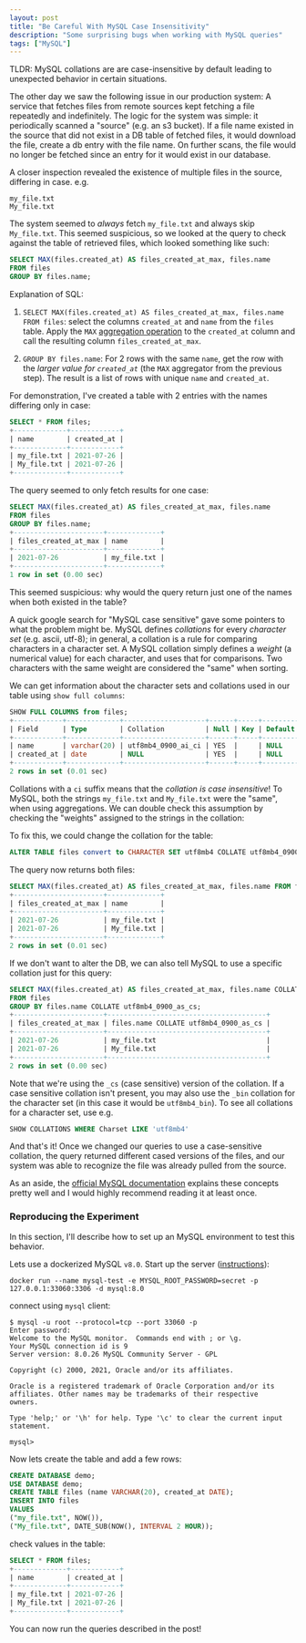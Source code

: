 ```yaml
---
layout: post
title: "Be Careful With MySQL Case Insensitivity"
description: "Some surprising bugs when working with MySQL queries"
tags: ["MySQL"]
---
```


TLDR: MySQL collations are are case-insensitive by default leading to
unexpected behavior in certain situations.

The other day we saw the following issue in our production system: A service
that fetches files from remote sources kept fetching a file repeatedly and
indefinitely. The logic for the system was simple: it periodically scanned a
"source" (e.g. an s3 bucket). If a file name existed in the source that did not
exist in a DB table of fetched files, it would download the file, create a db
entry with the file name. On further scans, the file would no longer be fetched
since an entry for it would exist in our database.

A closer inspection revealed the existence of multiple files in the source,
differing in case. e.g.

```
my_file.txt
My_file.txt
```

The system seemed to _always_ fetch `my_file.txt` and always skip `My_file.txt`.
This seemed suspicious, so we looked at the query to check against the table of
retrieved files, which looked something like such:

```sql
SELECT MAX(files.created_at) AS files_created_at_max, files.name
FROM files
GROUP BY files.name;
```
Explanation of SQL:

1. `SELECT MAX(files.created_at) AS files_created_at_max, files.name FROM files`:
select the columns `created_at` and `name` from the `files` table. Apply the
`MAX` [aggregation operation] to the `created_at` column and call the resulting
column `files_created_at_max`.

2. `GROUP BY files.name`: For 2 rows with the same `name`, get the row with the
_larger value for `created_at`_ (the `MAX` aggregator from the previous step).
The result is a list of rows with unique `name` and `created_at`.

[aggregation operation]: https://dev.mysql.com/doc/refman/8.0/en/aggregate-functions.html

For demonstration, I've created a table with 2 entries with the names differing
only in case:

```sql
SELECT * FROM files;
+-------------+------------+
| name        | created_at |
+-------------+------------+
| my_file.txt | 2021-07-26 |
| My_file.txt | 2021-07-26 |
+-------------+------------+
```

The query seemed to only fetch results for one case:

```sql
SELECT MAX(files.created_at) AS files_created_at_max, files.name
FROM files
GROUP BY files.name;
+----------------------+-------------+
| files_created_at_max | name        |
+----------------------+-------------+
| 2021-07-26           | my_file.txt |
+----------------------+-------------+
1 row in set (0.00 sec)
```

This seemed suspicious: why would the query return just one of the names when
both existed in the table?

A quick google search for "MySQL case sensitive" gave some pointers to what the
problem might be. MySQL defines _collations_ for every _character set_
(e.g. ascii, utf-8); in general, a collation is a rule for comparing characters
in a character set. A MySQL collation simply defines a _weight_
(a numerical value) for each character, and uses that for comparisons. Two
characters with the same weight are considered the "same" when sorting.

We can get information about the character sets and collations used in our table using `show full columns`:

```sql
SHOW FULL COLUMNS from files;
+------------+-------------+--------------------+------+-----+---------+-------+---------------------------------+---------+
| Field      | Type        | Collation          | Null | Key | Default | Extra | Privileges                      | Comment |
+------------+-------------+--------------------+------+-----+---------+-------+---------------------------------+---------+
| name       | varchar(20) | utf8mb4_0900_ai_ci | YES  |     | NULL    |       | select,insert,update,references |         |
| created_at | date        | NULL               | YES  |     | NULL    |       | select,insert,update,references |         |
+------------+-------------+--------------------+------+-----+---------+-------+---------------------------------+---------+
2 rows in set (0.01 sec)
```

Collations with a `ci` suffix means that the _collation is case insensitive_!
To MySQL, both the strings `my_file.txt` and `My_file.txt` were the "same",
when using aggregations. We can double check this assumption by checking the
"weights" assigned to the strings in the collation:

To fix this, we could change the collation for the table:
```sql
ALTER TABLE files convert to CHARACTER SET utf8mb4 COLLATE utf8mb4_0900_as_cs;
```
The query now returns both files:
```sql
SELECT MAX(files.created_at) AS files_created_at_max, files.name FROM files GROUP BY files.name;
+----------------------+-------------+
| files_created_at_max | name        |
+----------------------+-------------+
| 2021-07-26           | my_file.txt |
| 2021-07-26           | My_file.txt |
+----------------------+-------------+
2 rows in set (0.01 sec)
```

If we don't want to alter the DB, we can also tell MySQL to use a specific
collation just for this query:
```sql
SELECT MAX(files.created_at) AS files_created_at_max, files.name COLLATE utf8mb4_0900_as_cs
FROM files
GROUP BY files.name COLLATE utf8mb4_0900_as_cs;
+----------------------+---------------------------------------+
| files_created_at_max | files.name COLLATE utf8mb4_0900_as_cs |
+----------------------+---------------------------------------+
| 2021-07-26           | my_file.txt                           |
| 2021-07-26           | My_file.txt                           |
+----------------------+---------------------------------------+
2 rows in set (0.00 sec)

```
Note that we're using the `_cs` (case sensitive) version of the collation. If
a case sensitive collation isn't present, you may also use the `_bin` collation
for the character set (in this case it would be `utf8mb4_bin`). To see all
collations for a character set, use e.g.

```sql
SHOW COLLATIONS WHERE Charset LIKE 'utf8mb4'
```

And that's it! Once we changed our queries to use a case-sensitive collation,
the query returned different cased versions of the files, and our system was
able to recognize the file was already pulled from the source.

As an aside, the [official MySQL documentation] explains these concepts pretty
well and I would highly recommend reading it at least once.

[official MySQL documentation]: https://dev.mysql.com/doc/refman/8.0/en/charset.html

### Reproducing the Experiment

In this section, I'll describe how to set up an MySQL environment to test this
behavior.

Lets use a dockerized MySQL `v8.0`. Start up the server ([instructions]):
```
docker run --name mysql-test -e MYSQL_ROOT_PASSWORD=secret -p 127.0.0.1:33060:3306 -d mysql:8.0
```
connect using `mysql` client:
```
$ mysql -u root --protocol=tcp --port 33060 -p
Enter password:
Welcome to the MySQL monitor.  Commands end with ; or \g.
Your MySQL connection id is 9
Server version: 8.0.26 MySQL Community Server - GPL

Copyright (c) 2000, 2021, Oracle and/or its affiliates.

Oracle is a registered trademark of Oracle Corporation and/or its
affiliates. Other names may be trademarks of their respective
owners.

Type 'help;' or '\h' for help. Type '\c' to clear the current input statement.

mysql>
```

Now lets create the table and add a few rows:

```sql
CREATE DATABASE demo;
USE DATABASE demo;
CREATE TABLE files (name VARCHAR(20), created_at DATE);
INSERT INTO files
VALUES
("my_file.txt", NOW()),
("My_file.txt", DATE_SUB(NOW(), INTERVAL 2 HOUR));
```

check values in the table:

```sql
SELECT * FROM files;
+-------------+------------+
| name        | created_at |
+-------------+------------+
| my_file.txt | 2021-07-26 |
| My_file.txt | 2021-07-26 |
+-------------+------------+
```

You can now run the queries described in the post!

[instructions]: https://hub.docker.com/_/mysql?tab=description























